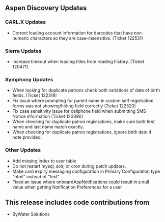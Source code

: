## Aspen Discovery Updates
### CARL.X Updates
- Correct loading account information for barcodes that have non-numeric characters so they are case-insensitive. (Ticket 122531)

### Sierra Updates
- Increase timeout when loading titles from reading history. (Ticket 120471)

### Symphony Updates
- When looking for duplicate patrons check both variations of date of birth fields. (Ticket 122319)
- Fix issue where prompting for parent name in custom self registration forms was not showing/hiding field correctly (Ticket 122520)
- Fix case sensitivity issue for cellphone field when submitting SMS Notice information (Ticket 123390)
- When checking for duplicate patron registrations, make sure both first name and last name match exactly. 
- When checking for duplicate patron registrations, ignore birth date if note provided.

### Other Updates
- Add missing index to user table.
- Do not restart mysql, solr, or cron during patch updates.
- Make card expiry messaging configuration in Primary Configuration type "html" instead of "text"
- Fixed an issue where onboardAppNotifications could result in a null value when getting Notification Preferences for a user

## This release includes code contributions from
- ByWater Solutions